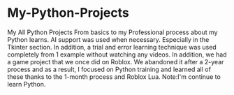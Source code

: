 # My-Python-Projects
My All Python Projects
From basics to my Professional process about my Python learns.
AI support was used when necessary.
Especially in the Tkinter section.
In addition, a trial and error learning technique was used completely from 1 example without watching any videos.
In addition, we had a game project that we once did on Roblox.
We abandoned it after a 2-year process and as a result, I focused on Python training and learned all of these thanks to the 1-month process and Roblox Lua.
Note:I'm continue to learn Python.
